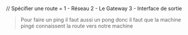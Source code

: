 // Spécifier une route = 
1 - Réseau
2 - Le Gateway
3 - Interface de sortie

> Pour faire un ping il faut aussi un pong donc il faut que la machine pingé connaissent la route vers notre machine
<!--stackedit_data:
eyJoaXN0b3J5IjpbMTgzMjE4NDY1XX0=
-->